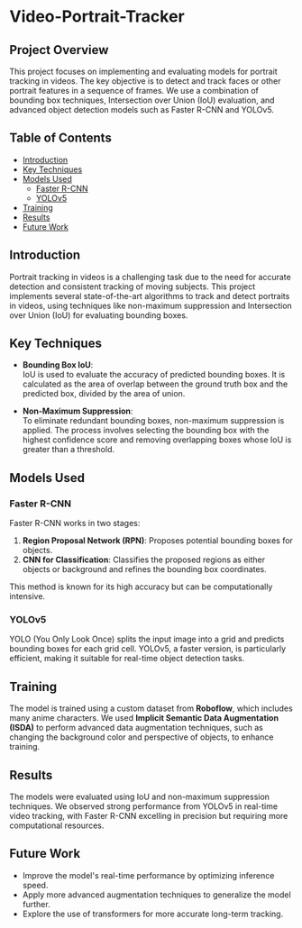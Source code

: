 # Video-Portrait-Tracker

## Project Overview

This project focuses on implementing and evaluating models for portrait tracking in videos. The key objective is to detect and track faces or other portrait features in a sequence of frames. We use a combination of bounding box techniques, Intersection over Union (IoU) evaluation, and advanced object detection models such as Faster R-CNN and YOLOv5.

## Table of Contents

- [Introduction](#introduction)
- [Key Techniques](#key-techniques)
- [Models Used](#models-used)
  - [Faster R-CNN](#faster-r-cnn)
  - [YOLOv5](#yolov5)
- [Training](#training)
- [Results](#results)
- [Future Work](#future-work)

## Introduction

Portrait tracking in videos is a challenging task due to the need for accurate detection and consistent tracking of moving subjects. This project implements several state-of-the-art algorithms to track and detect portraits in videos, using techniques like non-maximum suppression and Intersection over Union (IoU) for evaluating bounding boxes.

## Key Techniques

- **Bounding Box IoU**:  
  IoU is used to evaluate the accuracy of predicted bounding boxes. It is calculated as the area of overlap between the ground truth box and the predicted box, divided by the area of union. 

- **Non-Maximum Suppression**:  
  To eliminate redundant bounding boxes, non-maximum suppression is applied. The process involves selecting the bounding box with the highest confidence score and removing overlapping boxes whose IoU is greater than a threshold.

## Models Used

### Faster R-CNN

Faster R-CNN works in two stages:
1. **Region Proposal Network (RPN)**: Proposes potential bounding boxes for objects.
2. **CNN for Classification**: Classifies the proposed regions as either objects or background and refines the bounding box coordinates.

This method is known for its high accuracy but can be computationally intensive.

### YOLOv5

YOLO (You Only Look Once) splits the input image into a grid and predicts bounding boxes for each grid cell. YOLOv5, a faster version, is particularly efficient, making it suitable for real-time object detection tasks.

## Training

The model is trained using a custom dataset from **Roboflow**, which includes many anime characters. We used **Implicit Semantic Data Augmentation (ISDA)** to perform advanced data augmentation techniques, such as changing the background color and perspective of objects, to enhance training.

## Results

The models were evaluated using IoU and non-maximum suppression techniques. We observed strong performance from YOLOv5 in real-time video tracking, with Faster R-CNN excelling in precision but requiring more computational resources.

## Future Work

- Improve the model's real-time performance by optimizing inference speed.
- Apply more advanced augmentation techniques to generalize the model further.
- Explore the use of transformers for more accurate long-term tracking.
